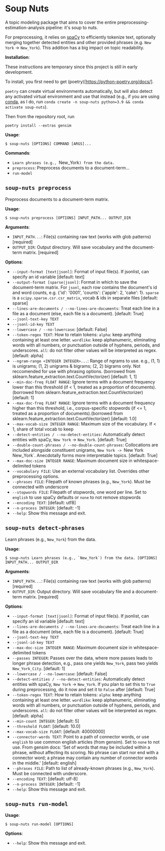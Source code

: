 # Soup Nuts

A topic modeling package that aims to cover the entire preprocessing-estimation-analysis pipeline: it's soup to nuts.

For preprocessing, it relies on [spaCy](https://spacy.io/) to efficiently tokenize text, optionally merging together detected entities and other provided phrases (e.g. `New York` -> `New_York`). This addition has a big impact on topic readability.

**Installation**:

These instructions are temporary since this project is still in early development.

To install, you first need to get (poetry)[https://python-poetry.org/docs/].

`poetry` can create virtual environments automatically, but will also detect any activated virtual environment and use that instead (e.g., if you are using [conda](https://docs.conda.io/en/latest/miniconda.html), as I do, run `conda create -n soup-nuts python=3.9 && conda activate soup-nuts`).

Then from the repository root, run

```console
poetry install --extras gensim
```

**Usage**:

```console
$ soup-nuts [OPTIONS] COMMAND [ARGS]...
```

**Commands**:

* `Learn phrases (e.g., `New_York`) from the data.`
* `preprocess`: Preprocess documents to a document-term...
* `run-model`

## `soup-nuts preprocess`

Preprocess documents to a document-term matrix.

**Usage**:

```console
$ soup-nuts preprocess [OPTIONS] INPUT_PATH... OUTPUT_DIR
```

**Arguments**:

* `INPUT_PATH...`: File(s) containing raw text (works with glob patterns)  [required]
* `OUTPUT_DIR`: Output directory. Will save vocabulary and the document-term matrix.  [required]

**Options**:

* `--input-format [text|jsonl]`: Format of input file(s). If jsonlist, can specify an id variable  [default: text]
* `--output-format [sparse|jsonl]`: Format in which to save the document-term matrix. For `jsonl`, each row contains the document's id and word counts, e.g. {'id': '0001', 'counts': {'apple': 2, 'cake': 1}. `sparse` is a `scipy.sparse.csr.csr_matrix`, vocab & ids in separate files  [default: sparse]
* `--lines-are-documents / --no-lines-are-documents`: Treat each line in a file as a document (else, each file is a document).   [default: True]
* `--jsonl-text-key TEXT`
* `--jsonl-id-key TEXT`
* `--lowercase / --no-lowercase`: [default: False]
* `--token-regex TEXT`: How to retain tokens: `alpha`: keep anything containing at least one letter. `wordlike`: keep alphanumeric, eliminating words with all numbers, or punctuation outside of hyphens, periods, and underscores. `all`: do not filter other values will be interpreted as regex.  [default: alpha]
* `--ngram-range <INTEGER INTEGER>...`: Range of ngrams to use. e.g., (1, 1) is unigrams; (1, 2) unigrams & bigrams; (2, 2) bigrams only. Not reccomended for use with phrasing options. (borrowed from sklearn.feature_extraction.text.CountVectorizer)  [default: 1, 1]
* `--min-doc-freq FLOAT RANGE`: Ignore terms with a document frequency lower than this threshold (if < 1, treated as a proportion of documents).(borrowed from sklearn.feature_extraction.text.CountVectorizer)  [default: 1]
* `--max-doc-freq FLOAT RANGE`: Ignore terms with a document frequency higher than this threshold, i.e., corpus-specific stopwords (if <= 1, treated as a proportion of documents).(borrowed from sklearn.feature_extraction.text.CountVectorizer)  [default: 1.0]
* `--max-vocab-size INTEGER RANGE`: Maximum size of the vocabulary. If < 1, share of total vocab to keep
* `--detect-entities / --no-detect-entities`: Automatically detect entities with spaCy, `New York` -> `New_York`.   [default: True]
* `--double-count-phrases / --no-double-count-phrases`: Collocations are included alongside constituent unigrams, `New York -> `New York New_York`. Anecdotally forms more interpretable topics.  [default: True]
* `--max-doc-size INTEGER RANGE`: Maximum document size in whitespace-delimited tokens
* `--vocabulary FILE`: Use an external vocabulary list. Overrides other preprocessing options.
* `--phrases FILE`: Filepath of known phrases (e.g., `New_York`). Must be connected with underscore
* `--stopwords FILE`: Filepath of stopwords, one word per line. Set to `english` to use spaCy defaults or `none` to not remove stopwords
* `--encoding TEXT`: [default: utf8]
* `--n-process INTEGER`: [default: -1]
* `--help`: Show this message and exit.

## `soup-nuts detect-phrases`

Learn phrases (e.g., `New_York`) from the data.

**Usage**:

```console
$ soup-nuts Learn phrases (e.g., `New_York`) from the data. [OPTIONS] INPUT_PATH... OUTPUT_DIR
```

**Arguments**:

* `INPUT_PATH...`: File(s) containing raw text (works with glob patterns)  [required]
* `OUTPUT_DIR`: Output directory. Will save vocabulary file and a document-term matrix.  [required]

**Options**:

* `--input-format [text|jsonl]`: Format of input file(s). If jsonlist, can specify an id variable  [default: text]
* `--lines-are-documents / --no-lines-are-documents`: Treat each line in a file as a document (else, each file is a document).   [default: True]
* `--jsonl-text-key TEXT`
* `--jsonl-id-key TEXT`
* `--max-doc-size INTEGER RANGE`: Maximum document size in whitespace-delimited tokens
* `--passes INTEGER`: Passes over the data, where more passes leads to longer phrase detection, e.g., pass one yields `New_York`, pass two yields `New_York_City`.  [default: 1]
* `--lowercase / --no-lowercase`: [default: False]
* `--detect-entities / --no-detect-entities`: Automatically detect entities with spaCy, `New York` -> `New_York`. If you plan to set this to `True` during preprocessing, do it now and set it to `False` after  [default: True]
* `--token-regex TEXT`: How to retain tokens: `alpha`: keep anything containing at least one letter. `wordlike`: keep alphanumeric, eliminating words with all numbers, or punctuation outside of hyphens, periods, and underscores. `all`: do not filter other values will be interpreted as regex.  [default: alpha]
* `--min-count INTEGER`: [default: 5]
* `--threshold FLOAT`: [default: 10.0]
* `--max-vocab-size FLOAT`: [default: 40000000]
* `--connector-words TEXT`: Point to a path of connector words, or use `english` to use common english articles (from gensim). Set to `none` to not use. From gensim docs: 'Set of words that may be included within a phrase, without affecting its scoring. No phrase can start nor end with a connector word; a phrase may contain any number of connector words in the middle.'   [default: english]
* `--phrases FILE`: Path to list of already-known phrases (e.g., `New_York`). Must be connected with underscore.
* `--encoding TEXT`: [default: utf-8]
* `--n-process INTEGER`: [default: -1]
* `--help`: Show this message and exit.

## `soup-nuts run-model`

**Usage**:

```console
$ soup-nuts run-model [OPTIONS]
```

**Options**:

* `--help`: Show this message and exit.
